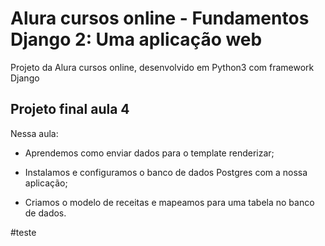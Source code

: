 # Alura cursos online - Fundamentos Django 2: Uma aplicação web

Projeto da Alura cursos online, desenvolvido em Python3 com framework Django

## Projeto final aula 4

Nessa aula:

- Aprendemos como enviar dados para o template renderizar;

- Instalamos e configuramos o banco de dados Postgres com a nossa aplicação;

- Criamos o modelo de receitas e mapeamos para uma tabela no banco de dados.



#teste
